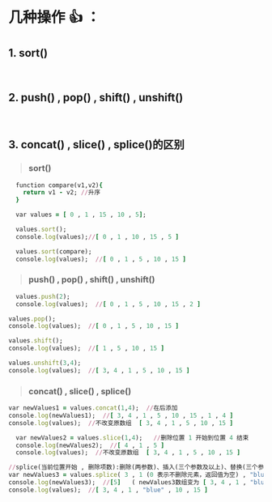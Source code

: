 # 几种操作 :+1: ：
## 1. sort()
 
## 2. push() , pop() , shift() , unshift()
 
## 3. concat() , slice() , splice()的区别
> ### sort()
```ruby
  function compare(v1,v2){
	return v1 - v2; //升序
  }

  var values = [ 0 , 1 , 15 , 10 , 5];
  ```
```ruby
  values.sort();
  console.log(values);//[ 0 , 1 , 10 , 15 , 5 ] 
  ```
```ruby
  values.sort(compare);
  console.log(values);	//[ 0 , 1 , 5 , 10 , 15 ]
  ```
> ### push() , pop() , shift() , unshift()
```ruby
  values.push(2);
  console.log(values);  //[ 0 , 1 , 5 , 10 , 15 , 2 ]
  ```
  
  ```ruby
  values.pop();
  console.log(values);	//[ 0 , 1 , 5 , 10 , 15 ]
  ```
  ```ruby
  values.shift();
  console.log(values);	//[ 1 , 5 , 10 , 15 ]
  ```
  ```ruby
  values.unshift(3,4);
  console.log(values);	//[ 3, 4 , 1 , 5 , 10 , 15 ]
  ```
> ### concat() , slice() , splice()
  ```ruby
  var newValues1 = values.concat(1,4);	//在后添加
  console.log(newValues1);	//[ 3, 4 , 1 , 5 , 10 , 15 , 1 , 4 ]
  console.log(values);	//不改变原数组  [ 3, 4 , 1 , 5 , 10 , 15 ]
  ```
```ruby
  var newValues2 = values.slice(1,4);	//删除位置 1 开始到位置 4 结束
  console.log(newValues2);	//[ 4 , 1 , 5 ]
  console.log(values);	//不改变原数组  [ 3, 4 , 1 , 5 , 10 , 15 ]
  ```
  ```ruby
  //splice(当前位置开始 , 删除项数):删除(两参数)、插入(三个参数及以上)、替换(三个参数及以上)
  var newValues3 = values.splice( 3 , 1 (0 表示不删除元素，返回值为空) , "blue" );
  console.log(newValues3);	//[5]   ( newValues3数组变为 [ 3, 4 , 1 , "blue" , 10 , 15 ] ,返回值为被删除的项)
  console.log(values);	//[ 3, 4 , 1 , "blue" , 10 , 15 ]
  ```
